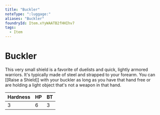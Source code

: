 ```yaml
---
title: "Buckler"
noteType: ":luggage:"
aliases: "Buckler"
foundryId: Item.xYyWAATB2fHHIhv7
tags:
  - Item
---
```


# Buckler

This very small shield is a favorite of duelists and quick, lightly armored warriors. It's typically made of steel and strapped to your forearm. You can [[Raise a Shield]] with your buckler as long as you have that hand free or are holding a light object that's not a weapon in that hand.

| Hardness | HP | BT |
| --- | --- | --- |
| 3 | 6 | 3 |
